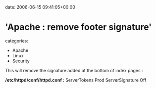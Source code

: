 


date: 2006-06-15 09:41:05+00:00


# 'Apache : remove footer signature'

categories:
- Apache
- Linux
- Security


This will remove the signature added at the bottom of index pages :

**/etc/httpd/conf/httpd.conf :**
ServerTokens Prod
ServerSignature Off 
